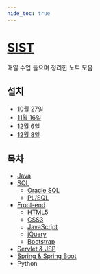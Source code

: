 ```yaml
---
hide_toc: true
---
```


# [SIST](https://github.com/jhmin-dev/SIST)

매일 수업 들으며 정리한 노트 모음

## 설치

- [10월 27일](1027.md#설치)
- [11월 16일](1116.md#설치)
- [12월 6일](1206.md#설치)
- [12월 8일](1208.md#설치)

## 목차

- [Java](index_java.md)
- [SQL](index_sql.md)
    + [Oracle SQL](index_sql.md#Oracle-SQL)
    + [PL/SQL](index_sql.md#PLSQL)
- [Front-end](index_front.md)
    + [HTML5](index_front.md#HTML5)
    + [CSS3](index_front.md#CSS3)
    + [JavaScript](index_front.md#JavaScript)
    + [jQuery](index_front.md#jQuery)
    + [Bootstrap](index_front.md#Bootstrap)
- [Servlet & JSP](index_jsp.md)
- [Spring & Spring Boot](index_spring.md)
- Python